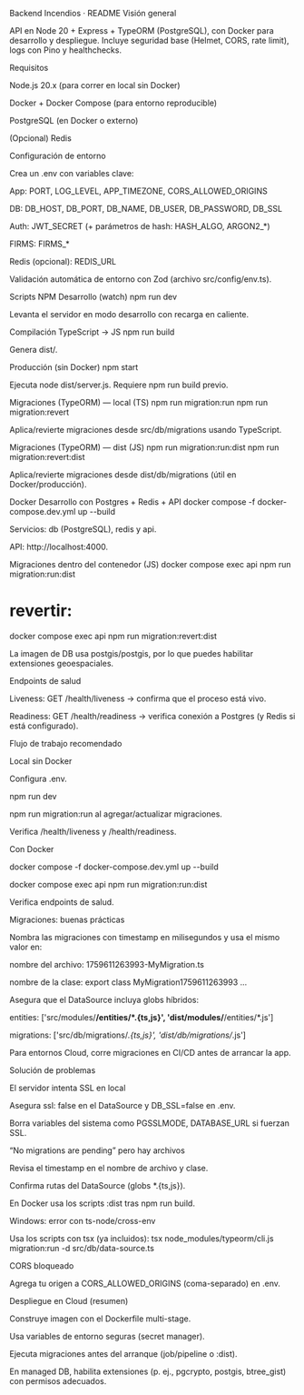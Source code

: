Backend Incendios · README
Visión general

API en Node 20 + Express + TypeORM (PostgreSQL), con Docker para desarrollo y despliegue. Incluye seguridad base (Helmet, CORS, rate limit), logs con Pino y healthchecks.

Requisitos

Node.js 20.x (para correr en local sin Docker)

Docker + Docker Compose (para entorno reproducible)

PostgreSQL (en Docker o externo)

(Opcional) Redis

Configuración de entorno

Crea un .env con variables clave:

App: PORT, LOG_LEVEL, APP_TIMEZONE, CORS_ALLOWED_ORIGINS

DB: DB_HOST, DB_PORT, DB_NAME, DB_USER, DB_PASSWORD, DB_SSL

Auth: JWT_SECRET (+ parámetros de hash: HASH_ALGO, ARGON2_*)

FIRMS: FIRMS_*

Redis (opcional): REDIS_URL

Validación automática de entorno con Zod (archivo src/config/env.ts).

Scripts NPM
Desarrollo (watch)
npm run dev


Levanta el servidor en modo desarrollo con recarga en caliente.

Compilación TypeScript → JS
npm run build


Genera dist/.

Producción (sin Docker)
npm start


Ejecuta node dist/server.js. Requiere npm run build previo.

Migraciones (TypeORM) — local (TS)
npm run migration:run
npm run migration:revert


Aplica/revierte migraciones desde src/db/migrations usando TypeScript.

Migraciones (TypeORM) — dist (JS)
npm run migration:run:dist
npm run migration:revert:dist


Aplica/revierte migraciones desde dist/db/migrations (útil en Docker/producción).

Docker
Desarrollo con Postgres + Redis + API
docker compose -f docker-compose.dev.yml up --build


Servicios: db (PostgreSQL), redis y api.

API: http://localhost:4000.

Migraciones dentro del contenedor (JS)
docker compose exec api npm run migration:run:dist
# revertir:
docker compose exec api npm run migration:revert:dist


La imagen de DB usa postgis/postgis, por lo que puedes habilitar extensiones geoespaciales.

Endpoints de salud

Liveness: GET /health/liveness → confirma que el proceso está vivo.

Readiness: GET /health/readiness → verifica conexión a Postgres (y Redis si está configurado).

Flujo de trabajo recomendado

Local sin Docker

Configura .env.

npm run dev

npm run migration:run al agregar/actualizar migraciones.

Verifica /health/liveness y /health/readiness.

Con Docker

docker compose -f docker-compose.dev.yml up --build

docker compose exec api npm run migration:run:dist

Verifica endpoints de salud.

Migraciones: buenas prácticas

Nombra las migraciones con timestamp en milisegundos y usa el mismo valor en:

nombre del archivo: 1759611263993-MyMigration.ts

nombre de la clase: export class MyMigration1759611263993 ...

Asegura que el DataSource incluya globs híbridos:

entities: ['src/modules/**/entities/*.{ts,js}', 'dist/modules/**/entities/*.js']

migrations: ['src/db/migrations/*.{ts,js}', 'dist/db/migrations/*.js']

Para entornos Cloud, corre migraciones en CI/CD antes de arrancar la app.

Solución de problemas

El servidor intenta SSL en local

Asegura ssl: false en el DataSource y DB_SSL=false en .env.

Borra variables del sistema como PGSSLMODE, DATABASE_URL si fuerzan SSL.

“No migrations are pending” pero hay archivos

Revisa el timestamp en el nombre de archivo y clase.

Confirma rutas del DataSource (globs *.{ts,js}).

En Docker usa los scripts :dist tras npm run build.

Windows: error con ts-node/cross-env

Usa los scripts con tsx (ya incluidos):
tsx node_modules/typeorm/cli.js migration:run -d src/db/data-source.ts

CORS bloqueado

Agrega tu origen a CORS_ALLOWED_ORIGINS (coma-separado) en .env.

Despliegue en Cloud (resumen)

Construye imagen con el Dockerfile multi-stage.

Usa variables de entorno seguras (secret manager).

Ejecuta migraciones antes del arranque (job/pipeline o :dist).

En managed DB, habilita extensiones (p. ej., pgcrypto, postgis, btree_gist) con permisos adecuados.